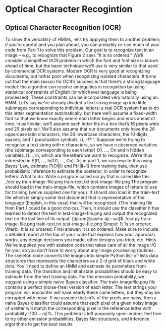 # Optical Character Recogintion

## Optical Character Recognition (OCR)
To show the versatility of HMMs, let’s try applying them to another problem; if you’re careful and
you plan ahead, you can probably re-use much of your code from Part 1 to solve this problem. Our
goal is to recognize text in an image – e.g., to recognize that Figure 2 says “It is so ordered.” We’ll
consider a simplified OCR problem in which the font and font size is known ahead of time, but the
basic technique we’ll use is very similar to that used by commercial OCR systems.
Modern OCR is very good at recognizing documents, but rather poor when recognizing isolated
characters. It turns out that the main reason for OCR’s success is that there’s a strong language
model: the algorithm can resolve ambiguities in recognition by using statistical constraints of
English (or whichever language is being processed). These constraints can be incorporated very
naturally using an HMM.
Let’s say we’ve already divided a text string image up into little subimages corresponding to individual letters; a real OCR system has to do this letter segmentation automatically, but here
we’ll assume a fixed-width font so that we know exactly where each letter begins and ends ahead
of time. In particular, we’ll assume each letter fits in a box that’s 16 pixels wide and 25 pixels
tall. We’ll also assume that our documents only have the 26 uppercase latin characters, the 26
lowercase characters, the 10 digits, spaces, and 7 punctuation symbols, (),.-!?’". Suppose we’re
trying to recognize a text string with n characters, so we have n observed variables (the subimage
corresponding to each letter) O1, ..., On and n hidden variables, l1..., ln, which are the letters we
want to recognize. We’re thus interested in P(l1, ..., ln|O1, ..., On). As in part 1, we can rewrite
this using Bayes’ Law, estimate P(Oi|li) and P(li|li−1) from training data, then use probabilistic
inference to estimate the posterior, in order to recognize letters.
What to do. Write a program called ocr.py that is called like this:
./ocr.py train-image-file.png train-text.txt test-image-file.png
The program should load in the train-image-file, which contains images of letters to use for training
(we’ve supplied one for you). It should also load in the train-text file which is simply some text
document that is representative of the language (English, in this case) that will be recognized. (The
training file from Part 1 could be a good choice). Then, it should use the classifier it has learned to
detect the text in test-image-file.png and output the recognized text on the last line of its output.
[djcran@raichu djc-sol]$ ./ocr.py train-image-file.png train-text.txt test-image-file.png
Simple: 1t 1s so orcerec.
Viterbi: It is so ordered.
Final answer:
It is so ordered.
Make sure to include a detailed report at the top of your code that explains how your approach
works, any design decisions you made, other designs you tried, etc.
Hints. We’ve supplied you with skeleton code that takes care of all the image I/O for you, so you
don’t have to worry about any image processing routines. The skeleton code converts the images
into simple Python list-of-lists data structures that represents the characters as a 2-d grid of black
and white dots. You’ll need to define an HMM and estimate its parameters from training data.
The transition and initial state probabilities should be easy to estimate from the text training data.
For the emission probability, we suggest using a simple naive Bayes classifier. The train-imagefile.png file contains a perfect (noise-free) version of each letter. The text strings your program
will encounter will have nearly these same letters, but they may be corrupted with noise. If we
assume that m% of the pixels are noisy, then a naive Bayes classifier could assume that each pixel
of a given noisy image of a letter will match the corresponding pixel in the reference letter with
probability (100 − m)%. This problem is left purposely open-ended; feel free to try other emission
probabilities, Bayes Net structures, and inference algorithms to get the best results
